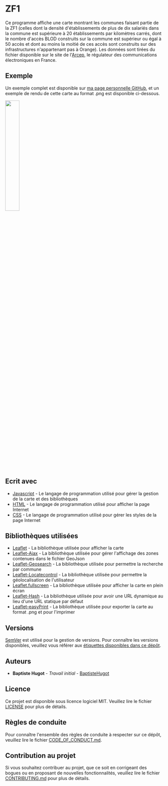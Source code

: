 # ZF1
Ce programme affiche une carte montrant les communes faisant partie de la ZF1 (celles dont la densité d'établissements de plus de dix salariés dans la commune est supérieure à 20 établissements par kilomètres carrés, dont le nombre d'accès BLOD construits sur la commune est supérieur ou égal à 50 accès et dont au moins la moitié de ces accès sont construits sur des infrastructures n'appartenant pas à Orange).
<a/>
Les données sont tirées du fichier disponible sur le site de l'[Arcep](https://www.arcep.fr/la-regulation/grands-dossiers-reseaux-fixes/la-regulation-du-marche-telecom-entreprises/la-regulation-tarifaire-des-offres-entreprises-sur-la-fibre-dediee.html), le régulateur des communications électroniques en France.

## Exemple
Un exemple complet est disponible sur [ma page personnelle GitHub](https://baptistehugot.github.io/ZF1/), et un exemple de rendu de cette carte au format .png est disponible ci-dessous.

<img src="https://user-images.githubusercontent.com/19981614/76576216-bf597c80-64c1-11ea-859d-30a597197e11.png" width="30%"></img>

## Ecrit avec
* [Javascript](https://www.ecma-international.org/publications/standards/Ecma-262.htm) - Le langage de programmation utilisé pour gérer la gestion de la carte et des bibliothèques
* [HTML](https://www.w3.org/html/) - Le langage de programmation utilisé pour afficher la page Internet
* [CSS](https://www.w3.org/Style/CSS/) - Le langage de programmation utilisé pour gérer les styles de la page Internet

## Bibliothèques utilisées
* [Leaflet](https://leafletjs.com/) - La bibliothèque utilisée pour afficher la carte
* [Leaflet-Ajax](https://github.com/calvinmetcalf/leaflet-ajax) - La bibliothèque utilisée pour gérer l'affichage des zones contenues dans le fichier GeoJson
* [Leaflet-Geosearch](https://github.com/smeijer/leaflet-geosearch) - La bibliothèque utilisée pour permettre la recherche par commune
* [Leaflet-Locatecontrol](https://github.com/domoritz/leaflet-locatecontrol) - La bibliothèque utilisée pour permettre la géolocalisation de l'utilisateur
* [Leaflet.fullscreen](https://github.com/Leaflet/Leaflet.fullscreen) - La bibliothèque utilisée pour afficher la carte en plein écran
* [Leaflet-Hash](https://github.com/mlevans/leaflet-hash) - La bibliothèque utilisée pour avoir une URL dynamique au lieu d'une URL statique par défaut
* [Leaflet-easyPrint](https://github.com/rowanwins/leaflet-easyPrint/) - La bibliothèque utilisée pour exporter la carte au format .png et pour l'imprimer

## Versions
[SemVer](http://semver.org/) est utilisé pour la gestion de versions. Pour connaître les versions disponibles, veuillez vous référer aux [étiquettes disponibles dans ce dépôt](https://github.com/BaptisteHugot/ZF1/releases/).

## Auteurs
* **Baptiste Hugot** - *Travail initial* - [BaptisteHugot](https://github.com/BaptisteHugot)

## Licence
Ce projet est disponible sous licence logiciel MIT. Veuillez lire le fichier [LICENSE](LICENSE) pour plus de détails.

## Règles de conduite
Pour connaître l'ensemble des règles de conduite à respecter sur ce dépôt, veuillez lire le fichier [CODE_OF_CONDUCT.md](CODE_OF_CONDUCT.md).

## Contribution au projet
Si vous souhaitez contribuer au projet, que ce soit en corrigeant des bogues ou en proposant de nouvelles fonctionnalités, veuillez lire le fichier [CONTRIBUTING.md](CONTRIBUTING.md) pour plus de détails.